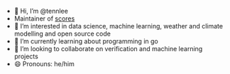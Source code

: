 - 👋 Hi, I’m @tennlee
- Maintainer of [scores](https://github.com/nci/scores)
- 👀 I’m interested in data science, machine learning, weather and climate modelling and open source code
- 🌱 I’m currently learning about programming in go
- 💞️ I’m looking to collaborate on verification and machine learning projects
- 😄 Pronouns: he/him

<!---
tennlee/tennlee is a ✨ special ✨ repository because its `README.md` (this file) appears on your GitHub profile.
You can click the Preview link to take a look at your changes.
--->
